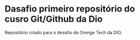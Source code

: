 # Dasafio primeiro repositório do cusro Git/Github da Dio
Repositório criado para o desafio da Orenge Tech da DIO.
